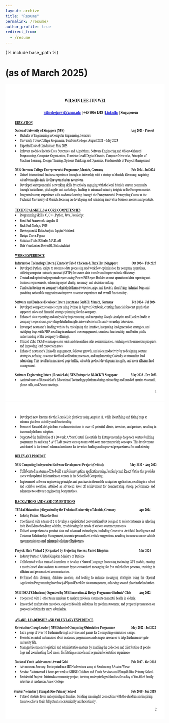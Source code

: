```yaml
---
layout: archive
title: "Resume"
permalink: /resume/
author_profile: true
redirect_from:
  - /resume
---
```


{% include base_path %}

# (as of March 2025)

<img src="/images/Wilson_Resume_Feb_1.jpg" height="1000px" width="800px">
<img src="/images/Wilson_Resume_Feb_2.jpg" height="1000px" width="800px">
